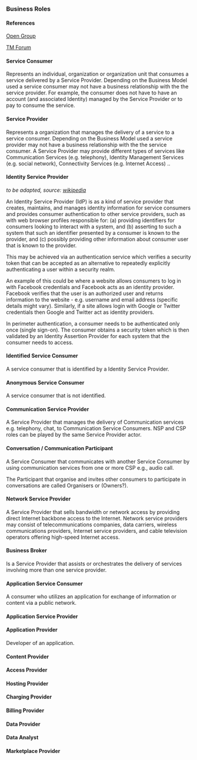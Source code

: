 

### Business Roles

#### References

[Open Group](http://www.opengroup.org/standards/soa)

[TM Forum](http://www.tmforum.org/KnowledgeDownloadDetail/9285/home.html?artf=artf2301#AnchorDownload)

#### Service Consumer

Represents an  individual, organization or organization unit that consumes a service delivered by a Service Provider. 
Depending on the Business Model used a service consumer may not have a business relationship with the the service provider.
For example, the consumer does not have to have an account (and associated Identity) managed by the Service Provider or to pay to consume the service.

#### Service Provider

Represents a organization that manages the delivery of a service to a service consumer. 
Depending on the Business Model used a service provider may not have a business relationship with the the service consumer.
A Service Provider may provide different types of services like Communication Services (e.g. telephony), Identity Management Services (e.g. social network), Connectivity Services (e.g. Internet Access)
..

#### Identity Service Provider

 _to be adapted, source: [wikipedia](http://en.wikipedia.org/wiki/Identity_provider)_
 
An Identity Service Provider (IdP) is as a kind of service provider that creates, maintains, and manages identity information for service consumers and provides consumer authentication to other service providers, such as with web browser profiles responsible for:
(a) providing identifiers for consumers looking to interact with a system, and 
(b) asserting to such a system that such an identifier presented by a consumer is known to the provider, and 
(c) possibly providing other information about consumer user that is known to the provider. 

This may be achieved via an authentication service which verifies a security token that can be accepted as an alternative to repeatedly explicitly authenticating a user within a security realm.

An example of this could be where a website allows consumers to log in with Facebook credentials and Facebook acts as an identity provider. Facebook verifies that the user is an authorized user and returns information to the website - e.g. username and email address (specific details might vary). 
Similarly, if a site allows login with Google or Twitter credentials then Google and Twitter act as identity providers.

In perimeter authentication, a consumer needs to be authenticated only once (single sign-on). The consumer obtains a security token which is then validated by an Identity Assertion Provider for each system that the consumer needs to access.

#### Identified Service Consumer

A service consumer that is identified by a Identity Service Provider.

#### Anonymous Service Consumer

A service consumer that is not identified.

#### Communication Service Provider

A Service Provider that manages the delivery of Communication services e.g. telephony, chat, to Communication Service Consumers. NSP and CSP roles can be played by the same Service Provider actor.

#### Conversation / Communication Participant

A Service Consumer that communicates with another Service Consumer by using communication services from one or more CSP e.g., audio call. 

The Participant that organise and invites other consumers to participate in conversations are called Organisers or (Owners?).

#### Network Service Provider

A Service Provider that sells bandwidth or network access by providing direct Internet backbone access to the Internet. Network service providers may consist of telecommunications companies, data carriers, wireless communications providers, Internet service providers, and cable television operators offering high-speed Internet access.

#### Business Broker

Is a Service Provider that assists or orchestrates the delivery of services involving more than one service provider.

#### Application Service Consumer

A consumer who utilizes an application for exchange of information or content via a public network.

#### Application Service Provider

#### Application Provider

Developer of an application.

#### Content Provider

#### Access Provider

#### Hosting Provider

#### Charging Provider

#### Billing Provider

#### Data Provider

#### Data Analyst

#### Marketplace Provider

